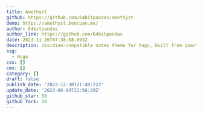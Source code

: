 ```yaml
---
title: Amethyst
github: https://github.com/64bitpandas/amethyst
demo: https://amethyst.bencuan.me/
author: 64bitpandas
author_link: https://github.com/64bitpandas
date: 2023-11-26T07:38:58.693Z
description: obsidian-compatible notes theme for hugo, built from quartz and hugo-book
ssg:
  - Hugo
css: []
cms: []
category: []
draft: false
publish_date: '2022-12-30T21:48:22Z'
update_date: '2023-06-09T22:56:29Z'
github_star: 59
github_fork: 50
---
```


